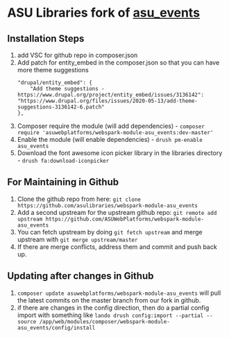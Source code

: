 # ASU Libraries fork of [asu_events](https://github.com/ASUWebPlatforms/webspark-module-asu_events)

## Installation Steps
1. add VSC for github repo in composer.json
2. Add patch for entity_embed in the composer.json so that you can have more theme suggestions
    ```
    "drupal/entity_embed": {
        "Add theme suggestions -  https://www.drupal.org/project/entity_embed/issues/3136142": "https://www.drupal.org/files/issues/2020-05-13/add-theme-suggestions-3136142-6.patch"
    },
    ```
3. Composer require the module (will add dependencies) - `composer require 'asuwebplatforms/webspark-module-asu_events:dev-master'`
4. Enable the module (will enable dependencies) - `drush pm-enable asu_events`
5. Download the font awesome icon picker library in the libraries directory - `drush fa:download-iconpicker`

## For Maintaining in Github
1. Clone the github repo from here: `git clone https://github.com/asulibraries/webspark-module-asu_events`
2. Add a second upstream for the upstream github repo: `git remote add upstream https://github.com/ASUWebPlatforms/webspark-module-asu_events`
3. You can fetch upstream by doing `git fetch upstream` and merge upstream with `git merge upstream/master`
4. If there are merge conflicts, address them and commit and push back up.

## Updating after changes in Github
1. `composer update asuwebplatforms/webspark-module-asu_events` will pull the latest commits on the master branch from our fork in github.
2. if there are changes in the config direction, then do a partial config import with something like `lando drush config:import --partial --source /app/web/modules/composer/webspark-module-asu_events/config/install`